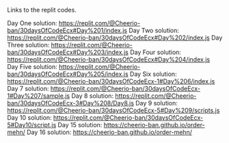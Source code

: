 Links to the replit codes.

Day One solution: https://replit.com/@Cheerio-ban/30daysOfCodeEcx#Day%201/index.js
Day Two solution: https://replit.com/@Cheerio-ban/30daysOfCodeEcx#Day%202/index.js
Day Three solution: https://replit.com/@Cheerio-ban/30daysOfCodeEcx#Day%203/index.js
Day Four solution:  https://replit.com/@Cheerio-ban/30daysOfCodeEcx#Day%204/index.js
Day Five solution:  https://replit.com/@Cheerio-ban/30daysOfCodeEcx#Day%205/index.js
Day Six solution: https://replit.com/@Cheerio-ban/30daysOfCodeEcx-1#Day%206/index.js
Day 7 solution: https://replit.com/@Cheerio-ban/30daysOfCodeEcx-1#Day%207/sample.js
Day 8 solution: https://replit.com/@Cheerio-ban/30daysOfCodeEcx-3#Day%208/Day8.js
Day 9 solution: https://replit.com/@Cheerio-ban/30daysOfCodeEcx-5#Day%209/scripts.js
Day 10 solution: https://replit.com/@Cheerio-ban/30daysOfCodeEcx-5#Day10/script.js
Day 15 solution: https://cheerio-ban.github.io/order-mehn/
Day 16 solution: https://cheerio-ban.github.io/order-mehn/